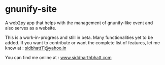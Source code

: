 gnunify-site
============

A web2py app that helps with the management of gnunify-like event and also serves as a website.

This is a work-in-progress and still in beta. Many functionalities yet to be added. If you want to contribute or want the complete list of features, let me know at :
sidbhatt11@yahoo.in

You can find me online at :
www.siddharthbhatt.com